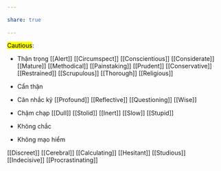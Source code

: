 ---  
share: true  
---  
<mark class="hltr-blue-sky">Cautious</mark>:  
- Thận trọng [[Alert]] [[Circumspect]] [[Conscientious]] [[Considerate]] [[Mature]] [[Methodical]] [[Painstaking]] [[Prudent]] [[Conservative]] [[Restrained]] [[Scrupulous]] [[Thorough]] [[Religious]]  
- Cẩn thận  
- Cân nhắc kỹ [[Profound]] [[Reflective]] [[Questioning]] [[Wise]]  
- Chậm chạp [[Dull]] [[Stolid]] [[Inert]] [[Slow]] [[Stupid]]  
- Không chắc  
- Không mạo hiểm  
[[Discreet]] [[Cerebral]] [[Calculating]] [[Hesitant]] [[Studious]] [[Indecisive]] [[Procrastinating]]